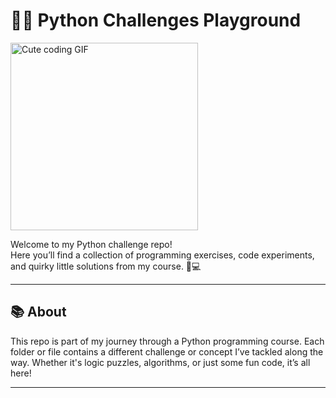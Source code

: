 # 🐍✨ Python Challenges Playground

<img src="https://media.giphy.com/media/v1.Y2lkPTc5MGI3NjExYmJ2c29ubTI5cHlpODZydjI4YXRyN3dwNWUwd2F5OGJkMnFzdnd0ZyZlcD12MV9naWZzX3NlYXJjaCZjdD1n/LMcB8XospGZO8UQq87/giphy.gif" width="300" alt="Cute coding GIF"/>

Welcome to my Python challenge repo!  
Here you’ll find a collection of programming exercises, code experiments, and quirky little solutions from my course. 🌸💻

---

## 📚 About

This repo is part of my journey through a Python programming course. Each folder or file contains a different challenge or concept I’ve tackled along the way. Whether it's logic puzzles, algorithms, or just some fun code, it’s all here!

---


